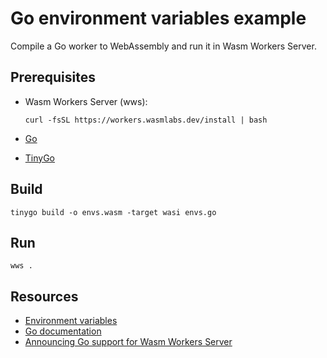 # Go environment variables example

Compile a Go worker to WebAssembly and run it in Wasm Workers Server.

## Prerequisites

* Wasm Workers Server (wws):

  ```shell-session
  curl -fsSL https://workers.wasmlabs.dev/install | bash
  ```

* [Go](https://go.dev/)
* [TinyGo](https://tinygo.org/getting-started/install/)

## Build

```shell-session
tinygo build -o envs.wasm -target wasi envs.go
```

## Run

```shell-session
wws .
```

## Resources

* [Environment variables](https://workers.wasmlabs.dev/docs/features/environment-variables)
* [Go documentation](https://workers.wasmlabs.dev/docs/languages/go)
* [Announcing Go support for Wasm Workers Server](https://wasmlabs.dev/articles/go-support-on-wasm-workers-server/)
